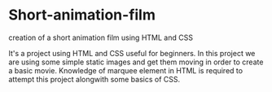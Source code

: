 # Short-animation-film
creation of a short animation film using HTML and CSS

It's a project using HTML and CSS useful for beginners. In this project we are using some simple static images and get them moving in order to create a basic movie. Knowledge of marquee element in HTML is required to attempt this project alongwith some basics of CSS.   
